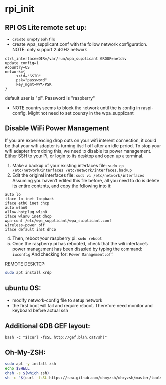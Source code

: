 # rpi_init
## RPI OS Lite remote set up:
- create empty ssh file
- create wpa_supplicant.conf with the follow network configuration. NOTE: only support 2.4GHz network
```
ctrl_interface=DIR=/var/run/wpa_supplicant GROUP=netdev
update_config=1
#country=US
network={
     ssid="SSID"
     psk="password"
     key_mgmt=WPA-PSK
}
```
default user is "pi". Password is "raspberry"
- NOTE country seems to block the network until the is config in raspi-config. Might not need to set country in the wpa_supplicant

## Disable WiFi Power Management
If you are experiencing drop outs on your wifi interent connection, it could be that your wifi adapter is turning itself off after
an idle period. To stop your wifi adapter from doing this, we need to disable its power management. Either SSH to your Pi, or login to its desktop and open up a terminal.
1. Make a backup of your existing interfaces file:
`sudo cp /etc/network/interfaces /etc/network/interfaces.backup`
2. Edit the original interfaces file:
`sudo vi /etc/network/interfaces`
Assuming you haven’t edited this file before, all you need to do is delete its entire contents, and copy the following into it:
```
auto lo
iface lo inet loopback
iface eth0 inet dhcp
auto wlan0
allow-hotplug wlan0
iface wlan0 inet dhcp
wpa-conf /etc/wpa_supplicant/wpa_supplicant.conf
wireless-power off
iface default inet dhcp
```
4. Then, reboot your raspberry pi:
`sudo reboot`
5. Once the raspberry pi has rebooted, check that the wifi interface’s power management has been disabled by typing the command:
`iwconfig`
And checking for:
`Power Management:off`

REMOTE DESKTOP:
``` bash
sudo apt install xrdp
```

## ubuntu OS:
- modify network-config file to setup network
- the first boot will fail and require reboot. Therefore need monitor and keyboard before actual ssh

## Additional GDB GEF layout:
`bash -c "$(curl -fsSL http://gef.blah.cat/sh)"`

## Oh-My-ZSH:
```bash
sudo apt -y install zsh
echo $SHELL
chsh -s $(which zsh) 
sh -c "$(curl -fsSL https://raw.github.com/ohmyzsh/ohmyzsh/master/tools/install.sh)"
```
